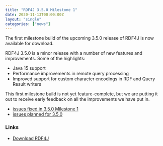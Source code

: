 ```yaml
---
title: "RDF4J 3.5.0 Milestone 1"
date: 2020-11-13T00:00:00Z
layout: "single"
categories: ["news"]
---
```

The first milestone build of the upcoming 3.5.0 release of RDF4J is now available for download.

RDF4J 3.5.0 is a minor release with a number of new features and improvements. Some of the highlights:

- Java 15 support
- Performance improvements in remote query processing
- Improved support for custom character encodings in RDF and Query Result writers

This first milestone build is not yet feature-complete, but we are putting it out to receive early feedback on all the improvements we have put in.

<!--more-->

 - [issues fixed in 3.5.0 Milestone 1](https://github.com/eclipse/rdf4j/issues?q=is%3Aissue+label%3AM1+is%3Aclosed+milestone%3A3.5.0)
 - [issues planned for 3.5.0](https://github.com/eclipse/rdf4j/milestone/57)

### Links

- [Download RDF4J](/download/)
